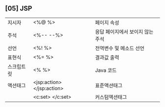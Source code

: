 ## [05] JSP

|            |                                  |                                  |
| ---------- | -------------------------------- | -------------------------------- |
| 지시자     | <%@    %>                        | 페이지 속성                      |
| 주석       | <%--    --%>                     | 응답 페이지에서 보이지 않는 주석 |
| 선언       | <%!    %>                        | 전역변수 및 메소드 선언          |
| 표현식     | <%=    %>                        | 결과값 출력                      |
| 스크립트릿 | <%    %>                         | Java 코드                        |
| 액션태그   | \<jsp:action\>    \</jsp:action> | 표준액션태그                     |
|            | \<c:set>    \</c:set>            | 커스텀액션태그                   |

